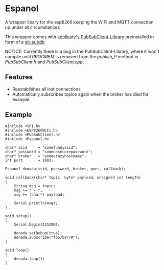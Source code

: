 # Espanol
A wrapper libary for the esp8266 keeping the WiFi and MQTT connection up under all circumstances

This wrapper comes with [knolleary's PubSubClient-Library](https://github.com/knolleary/pubsubclient) preinstalled in form of a [git-subdir](https://github.com/andreyvit/git-subdir).

NOTICE: Currently there is a bug in the PubSubClient-Library, where it won't compile until *PROGMEM* is removed from the *publish_P* method in *PubSubClient.h* and *PubSubClient.cpp*.

## Features
* Reestablishes all lost connections
* Automatically subscribes topice again when the broker has died for example

## Example

~~~ Arduino
#include <SPI.h>
#include <ESP8266WiFi.h>
#include <PubSubClient.h>
#include <Espanol.h>

char* ssid     = "somefunnyssid";
char* password = "someunsecurepassword";
char* broker   = "somecrazyhostname";
int port       = 1883;

Espanol denada(ssid, password, broker, port, callback);

void callback(char* topic, byte* payload, unsigned int length)
{
    String msg = topic;
    msg += " - ";
    msg += (char*) payload;
    
    Serial.println(msg);
}

void setup()
{
    Serial.begin(115200);

    denada.setDebug(true);
    denada.subscribe("foo/bar/#");
}

void loop()
{
    denada.loop();
}
~~~
